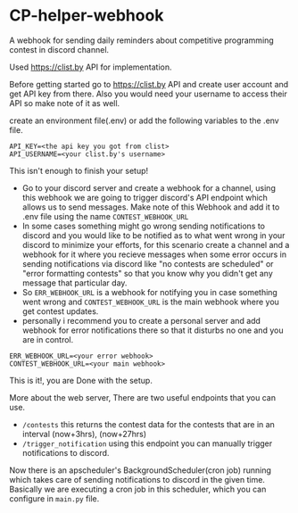 # CP-helper-webhook
A webhook for sending daily reminders about competitive programming contest in discord channel.

Used https://clist.by API for implementation.

Before getting started go to https://clist.by API and create user account and get API key from there.
Also you would need your username to access their API so make note of it as well.


create an environment file(.env) or add the following variables to the .env file.

```
API_KEY=<the api key you got from clist>
API_USERNAME=<your clist.by's username>
```

This isn't enough to finish your setup!

- Go to your discord server and create a webhook for a channel, using this webhook we are going to trigger discord's API endpoint which allows us to send messages.
Make note of this Webhook and add it to .env file using the name `CONTEST_WEBHOOK_URL`
- In some cases something might go wrong sending notifications to discord and you would like to be notified as to what went wrong
in your discord to minimize your efforts, for this scenario create a channel and a webhook for it where you recieve messages when some error occurs in sending notifications
via discord like "no contests are scheduled" or "error formatting contests" so that you know why you didn't get any message that particular day.
- So `ERR_WEBHOOK_URL` is a webhook for notifying you in case something went wrong and `CONTEST_WEBHOOK_URL` is the main webhook where you get contest updates.
- personally i recommend you to create a personal server and add webhook for error notifications there so that it disturbs no one and you are in control.

```
ERR_WEBHOOK_URL=<your error webhook>
CONTEST_WEBHOOK_URL=<your main webhook>
```

This is it!, you are Done with the setup.

More about the web server, There are two useful endpoints that you can use.
- `/contests` this returns the contest data for the contests that are in an interval (now+3hrs), (now+27hrs)
- `/trigger_notification` using this endpoint you can manually trigger notifications to discord.

Now there is an apscheduler's BackgroundScheduler(cron job) running which takes care of sending notifications to discord in the given time. Basically
we are executing a cron job in this scheduler, which you can configure in `main.py` file.
